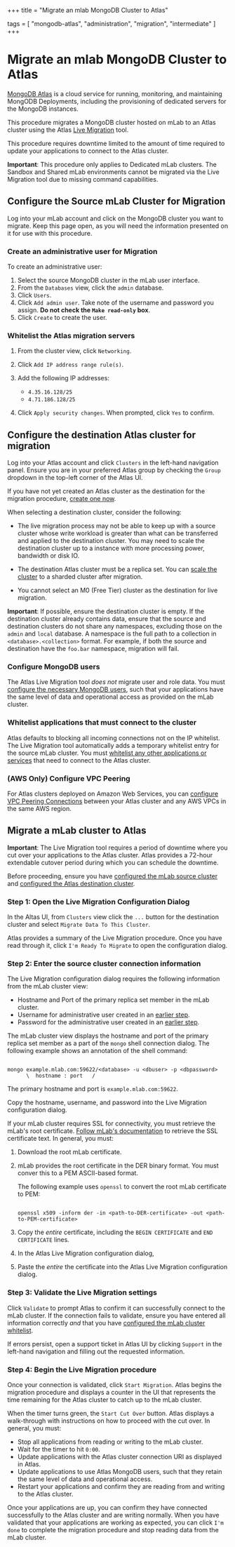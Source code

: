 +++
title = "Migrate an mlab MongoDB Cluster to Atlas"

tags = [
"mongodb-atlas",
"administration",
"migration",
"intermediate" ]
+++

# Migrate an mlab MongoDB Cluster to Atlas

[MongoDB Atlas](https://cloud.mongodb.com/?jmp=docs) is a cloud service for
running, monitoring, and maintaining MongODB Deployments, including the
provisioning of dedicated servers for the MongoDB instances.

This procedure migrates a MongoDB cluster hosted on mLab to an Atlas cluster using
the Atlas [Live Migration](https://docs.atlas.mongodb.com/import/live-import/) 
tool.

This procedure requires downtime limited to the amount of time required to
update your applications to connect to the Atlas cluster.

**Important**: This procedure only applies to Dedicated mLab clusters. The
Sandbox and Shared mLab environments cannot be migrated via the Live Migration
tool due to missing command capabilities.

<span id="configure-compose-cluster"></span>

## Configure the Source mLab Cluster for Migration

Log into your mLab account and click on the MongoDB cluster you want to
migrate. Keep this page open, as you will need the information presented on it
for use with this procedure.

<span id="configure-compose-cluster-admin-user"></span>

### Create an administrative user for Migration

To create an administrative user:

1. Select the source MongoDB cluster in the mLab user interface.
2. From the ``Databases`` view, click the ``admin`` database.
3. Click ``Users``.
4. Click ``Add admin user``. Take note of the username and password you assign. **Do not check the ``Make read-only`` box**.
5. Click ``Create`` to create the user.

<span id="configure-atlas-cluster-whitelist"></span>

### Whitelist the Atlas migration servers

1. From the cluster view, click ``Networking``.
2. Click ``Add IP address range rule(s)``. 
3. Add the following IP addresses:
   
   - ``4.35.16.128/25``
   - ``4.71.186.128/25``
4. Click ``Apply security changes``. When prompted, click ``Yes`` to confirm.

<span id="configure-atlas-cluster"></span>

## Configure the destination Atlas cluster for migration

Log into your Atlas account and click ``Clusters`` in the left-hand navigation
panel. Ensure you are in your preferred Atlas group by checking the 
``Group`` dropdown in the top-left corner of the Atlas UI.

If you have not yet created an Atlas cluster as the destination for the
migration procedure, 
[create one now](https://docs.atlas.mongodb.com/create-new-cluster/).

When selecting a destination cluster, consider the following:
  
- The live migration process may not be able to keep up with a source cluster 
  whose write workload is greater than what can be transferred and applied to
  the destination cluster. You may need to scale the destination cluster up to
  a instance with more processing power, bandwidth or disk IO.
  
- The destination Atlas cluster must be a replica set. You can [scale the cluster](https://docs.atlas.mongodb.com/scale-cluster/)
  to a sharded cluster after migration. 

- You cannot select an M0 (Free Tier) cluster as the destination for live migration.

**Important**: If possible, ensure the destination cluster is empty. If the
destination cluster already contains data, ensure that the source and
destination clusters do not share any namespaces, excluding those on the
``admin`` and ``local`` database. A namespace is the full path to a collection
in ``<database>.<collection>`` format. For example, if both the source and
destination have the ``foo.bar`` namespace, migration will fail.

### Configure MongoDB users

The Atlas Live Migration tool *does not* migrate user and role data. You must
[configure the necessary MongoDB users](https://docs.atlas.mongodb.com/security-add-mongodb-users/),
such that your applications have the same level of data and operational access as provided
on the mLab cluster. 

### Whitelist applications that must connect to the cluster

Atlas defaults to blocking all incoming connections not on the IP whitelist.
The Live Migration tool automatically adds a temporary whitelist entry for the
source mLab cluster. 
You must [whitelist any other applications or services](https://docs.atlas.mongodb.com/security-whitelist/) 
that need to connect to the Atlas cluster.

### (AWS Only) Configure VPC Peering

For Atlas clusters deployed on Amazon Web Services, you can [configure
VPC Peering Connections](https://docs.atlas.mongodb.com/security-vpc-peering/) 
between your Atlas cluster and any AWS VPCs in the same AWS region.

## Migrate a mLab cluster to Atlas

**Important**: The Live Migration tool requires a period of downtime where you
cut over your applications to the Atlas cluster. Atlas provides a 
72-hour extendable cutover period during which you can schedule the downtime.

Before proceeding, ensure you have [configured the mLab source cluster](#configure-compose-cluster)
and [configured the Atlas destination cluster](#configure-atlas-cluster).

### Step 1: Open the Live Migration Configuration Dialog

In the Altas UI, from ``Clusters`` view click the ``...`` button for the
destination cluster and select ``Migrate Data To This Cluster``.

Atlas provides a summary of the Live Migration procedure. Once you have
read through it, click ``I'm Ready To Migrate`` to open the configuration
dialog.

### Step 2: Enter the source cluster connection information

The Live Migration configuration dialog requires the following information 
from the mLab cluster view:

- Hostname and Port of the primary replica set member in the mLab cluster.
- Username for administrative user created in an [earlier step](#configure-compose-cluster-admin-user).
- Password for the administrative user created in an [earlier step](#configure-compose-cluster-admin-user).

The mLab cluster view displays the hostname and port of the primary replica set member
as a part of the ``mongo`` shell connection dialog. The following example
shows an annotation of the shell command:

```shell

mongo example.mlab.com:59622/<database> -u <dbuser> -p <dbpassword>
      \  hostname : port   /

```

The primary hostname and port is ``example.mlab.com:59622``.

Copy the hostname, username, and password into the Live Migration configuration dialog.

If your mLab cluster requires SSL for connectivity, you must retrieve the 
mLab's root certificate. [Follow mLab's documentation](http://docs.mlab.com/ssl-db-connections/#downloading-and-using-mlabs-root-certificate)
to retrieve the SSL certificate text. In general, you must:

1. Download the root mLab certificate.
2. mLab provides the root certificate in the DER binary format. You must conver this to a PEM ASCII-based format.

   The following example uses ``openssl`` to convert the root mLab certificate to PEM:
   
   ```shell
   
   openssl x509 -inform der -in <path-to-DER-certificate> -out <path-to-PEM-certificate>
   
   ```
   
3. Copy the *entire* certificate, including the ``BEGIN CERTIFICATE`` and
   ``END CERTIFICATE`` lines.
4. In the Atlas Live Migration configuration dialog, 
5. Paste the *entire* the certificate into the Atlas Live Migration
   configuration dialog.

### Step 3: Validate the Live Migration settings

Click ``Validate`` to prompt Atlas to confirm it can successfully connect to the
mLab cluster. If the connection fails to validate, ensure you have
entered all information correctly *and* that you have 
[configured the mLab cluster whitelist](configure-atlas-cluster-whitelist).

If errors persist, open a support ticket in Atlas UI by clicking
``Support`` in the left-hand navigation and filling out the requested information.

### Step 4: Begin the Live Migration procedure

Once your connection is validated, click ``Start Migration``. Atlas begins
the migration procedure and displays a counter in the UI that represents
the time remaining for the Atlas cluster to catch up to the mLab cluster.

When the timer turns green, the ``Start Cut Over`` button. Atlas displays
a walk-through with instructions on how to proceed with the cut over. In general,
you must:

- Stop all applications from reading or writing to the mLab cluster.
- Wait for the timer to hit ``0:00``. 
- Update applications with the Atlas cluster connection URI as displayed in Atlas.
- Update applications to use Atlas MongoDB users, such that they retain the same level of data and operational access.
- Restart your applications and confirm they are reading from and writing to the Atlas cluster.

Once your applications are up, you can confirm they have connected successfully to
the Atlas cluster and are writing normally. When you have validated that your
applications are working as expected, you can click ``I'm done`` to complete the
migration procedure and stop reading data from the mLab cluster. 
